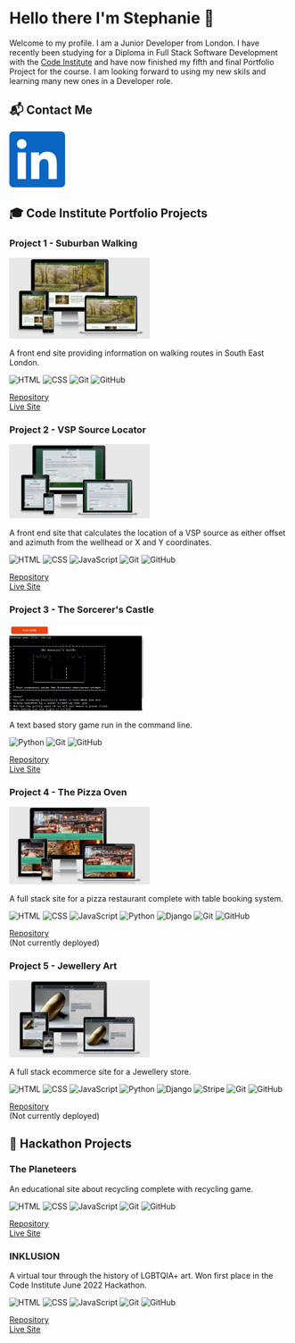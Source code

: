 # Hello there I'm Stephanie 👋

Welcome to my profile. I am a Junior Developer from London. I have recently been studying for a Diploma in Full Stack Software Development with the [Code Institute](https://codeinstitute.net/) and have now finished my fifth and final Portfolio Project for the course. I am looking forward to using my new skils and learning many new ones in a Developer role.

## 📬 Contact Me

[![LinkedIn](images/linkedin.svg)](https://www.linkedin.com/in/stephanie-ashdown)

## 🎓 Code Institute Portfolio Projects

### Project 1 - Suburban Walking

<img width="50%" alt="Suburban Walking site on multiple devices" src="images/suburban-walking.jpg"/>

A front end site providing information on walking routes in South East London.

![HTML](https://img.shields.io/badge/-HTML5-E34F26?logo=html5&logoColor=white&style=plastic)
![CSS](https://img.shields.io/badge/-CSS3-1572B6?logo=css3&logoColor=white&style=plastic)
![Git](https://img.shields.io/badge/-Git-F05032?logo=git&logoColor=white&style=plastic)
![GitHub](https://img.shields.io/badge/-GitHub-181717?logo=github&logoColor=white&style=plastic)

[Repository](https://github.com/Stephanie-Ash/suburban-walking)<br>
[Live Site](https://stephanie-ash.github.io/suburban-walking/)

### Project 2 - VSP Source Locator

<img width="50%" alt="VSP Source Locator site on multiple devices" src="images/vsp-source-locator.jpg"/>

A front end site that calculates the location of a VSP source as either offset and azimuth from the wellhead or X and Y coordinates.

![HTML](https://img.shields.io/badge/-HTML5-E34F26?logo=html5&logoColor=white&style=plastic)
![CSS](https://img.shields.io/badge/-CSS3-1572B6?logo=css3&logoColor=white&style=plastic)
![JavaScript](https://img.shields.io/badge/-JavaScript-F7DF1E?logo=javascript&logoColor=black&style=plastic)
![Git](https://img.shields.io/badge/-Git-F05032?logo=git&logoColor=white&style=plastic)
![GitHub](https://img.shields.io/badge/-GitHub-181717?logo=github&logoColor=white&style=plastic)

[Repository](https://github.com/Stephanie-Ash/vsp-source-locator)<br>
[Live Site](https://stephanie-ash.github.io/vsp-source-locator/)

### Project 3 - The Sorcerer's Castle

<img width="50%" alt="The Sourcerer's Castle site" src="images/sorcerers-castle.jpg"/>

A text based story game run in the command line.

![Python](https://img.shields.io/badge/-Python-3776AB?logo=python&logoColor=white&style=plastic)
![Git](https://img.shields.io/badge/-Git-F05032?logo=git&logoColor=white&style=plastic)
![GitHub](https://img.shields.io/badge/-GitHub-181717?logo=github&logoColor=white&style=plastic)

[Repository](https://github.com/Stephanie-Ash/sorcerers-castle)<br>
[Live Site](https://sorcerers-castle.onrender.com)

### Project 4 - The Pizza Oven

<img width="50%" alt="The Pizza Oven site on multiple devices" src="images/pizza-oven.jpg"/>

A full stack site for a pizza restaurant complete with table booking system.

![HTML](https://img.shields.io/badge/-HTML5-E34F26?logo=html5&logoColor=white&style=plastic)
![CSS](https://img.shields.io/badge/-CSS3-1572B6?logo=css3&logoColor=white&style=plastic)
![JavaScript](https://img.shields.io/badge/-JavaScript-F7DF1E?logo=javascript&logoColor=black&style=plastic)
![Python](https://img.shields.io/badge/-Python-3776AB?logo=python&logoColor=white&style=plastic)
![Django](https://img.shields.io/badge/-Django-092E20?logo=django&logoColor=white&style=plastic)
![Git](https://img.shields.io/badge/-Git-F05032?logo=git&logoColor=white&style=plastic)
![GitHub](https://img.shields.io/badge/-GitHub-181717?logo=github&logoColor=white&style=plastic)

[Repository](https://github.com/Stephanie-Ash/the-pizza-oven)<br>
(Not currently deployed)

### Project 5 - Jewellery Art

<img width="50%" alt="Jewellery Art site on multiple devices" src="images/jewellery-art.jpg"/>

A full stack ecommerce site for a Jewellery store.

![HTML](https://img.shields.io/badge/-HTML5-E34F26?logo=html5&logoColor=white&style=plastic)
![CSS](https://img.shields.io/badge/-CSS3-1572B6?logo=css3&logoColor=white&style=plastic)
![JavaScript](https://img.shields.io/badge/-JavaScript-F7DF1E?logo=javascript&logoColor=black&style=plastic)
![Python](https://img.shields.io/badge/-Python-3776AB?logo=python&logoColor=white&style=plastic)
![Django](https://img.shields.io/badge/-Django-092E20?logo=django&logoColor=white&style=plastic)
![Stripe](https://img.shields.io/badge/-Stripe-008CDD?logo=stripe&logoColor=white&style=plastic)
![Git](https://img.shields.io/badge/-Git-F05032?logo=git&logoColor=white&style=plastic)
![GitHub](https://img.shields.io/badge/-GitHub-181717?logo=github&logoColor=white&style=plastic)

[Repository](https://github.com/Stephanie-Ash/jewellery-art)<br>
(Not currently deployed)

## 👊 Hackathon Projects

### The Planeteers

An educational site about recycling complete with recycling game.

![HTML](https://img.shields.io/badge/-HTML5-E34F26?logo=html5&logoColor=white&style=plastic)
![CSS](https://img.shields.io/badge/-CSS3-1572B6?logo=css3&logoColor=white&style=plastic)
![JavaScript](https://img.shields.io/badge/-JavaScript-F7DF1E?logo=javascript&logoColor=black&style=plastic)
![Git](https://img.shields.io/badge/-Git-F05032?logo=git&logoColor=white&style=plastic)
![GitHub](https://img.shields.io/badge/-GitHub-181717?logo=github&logoColor=white&style=plastic)

[Repository](https://github.com/Stephanie-Ash/the-planeteers)<br>
[Live Site](https://rvn-r.github.io/the-planeteers/)

### INKLUSION

A virtual tour through the history of LGBTQIA+ art. Won first place in the Code Institute June 2022 Hackathon.

![HTML](https://img.shields.io/badge/-HTML5-E34F26?logo=html5&logoColor=white&style=plastic)
![CSS](https://img.shields.io/badge/-CSS3-1572B6?logo=css3&logoColor=white&style=plastic)
![JavaScript](https://img.shields.io/badge/-JavaScript-F7DF1E?logo=javascript&logoColor=black&style=plastic)
![Git](https://img.shields.io/badge/-Git-F05032?logo=git&logoColor=white&style=plastic)
![GitHub](https://img.shields.io/badge/-GitHub-181717?logo=github&logoColor=white&style=plastic)

[Repository](https://github.com/Stephanie-Ash/team-6)<br>
[Live Site](https://alissatroiano.github.io/team-6/)
